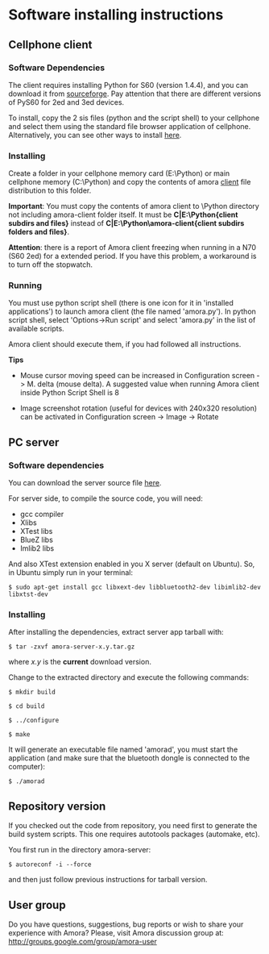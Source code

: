 # Software installing instructions #

## Cellphone client ##
### Software Dependencies ###
The client requires installing Python for S60 (version 1.4.4), and you can download it from [sourceforge](http://sourceforge.net/project/showfiles.php?group_id=154155). Pay attention that there are different versions of PyS60 for 2ed and 3ed devices.

To install, copy the 2 sis files (python and the script shell) to your
cellphone and select them using the standard file browser application
of cellphone. Alternatively, you can see other ways to install
[here](http://wiki.opensource.nokia.com/projects/Installing_PyS60).

### Installing ###
Create a folder in your cellphone memory card (E:\Python) or main
cellphone memory (C:\Python) and copy the contents of amora [client](http://amora.googlecode.com/files/amora-client-1.0svn.tar.gz)
file distribution to this folder.

**Important**: You must copy the contents of amora client to \Python directory not including amora-client folder itself. It must be **C|E:\Python\{client subdirs and files}** instead of **C|E:\Python\amora-client\{client subdirs folders and files}**.


**Attention**: there is a report of Amora client freezing when running in a N70 (S60 2ed) for a extended period. If you have this problem, a workaround is to turn off the stopwatch.


### Running ###
You must use python script shell (there is one icon for it in
'installed applications') to launch amora client (the file named
'amora.py'). In python script shell, select 'Options->Run script'
and select 'amora.py' in the list of available scripts.

Amora client should execute them, if you had followed all instructions.


**Tips**

  * Mouse cursor moving speed can be increased in Configuration screen -> M. delta (mouse delta). A suggested value when running Amora client inside Python Script Shell is 8

  * Image screenshot rotation (useful for devices with 240x320 resolution) can be activated in Configuration screen -> Image -> Rotate

## PC server ##
### Software dependencies ###

You can download the server source file [here](http://amora.googlecode.com/files/amora-server-1.0svn.tar.gz).


For server side, to compile the source code, you will need:

  * gcc compiler
  * Xlibs
  * XTest libs
  * BlueZ libs
  * Imlib2 libs

And also XTest extension enabled in you X server (default on Ubuntu). So,
in Ubuntu simply run in your terminal:

```
$ sudo apt-get install gcc libxext-dev libbluetooth2-dev libimlib2-dev libxtst-dev
```

### Installing ###
After installing the dependencies, extract server app tarball with:

```
$ tar -zxvf amora-server-x.y.tar.gz
```

where _x.y_ is the **current** download version.

Change to the extracted directory and execute the following commands:

```
$ mkdir build

$ cd build

$ ../configure

$ make
```

It will generate an executable file named 'amorad', you must
start the application (and make sure that the bluetooth dongle is
connected to the computer):

```
$ ./amorad
```

## Repository version ##

If you checked out the code from repository, you need first to generate the build system scripts. This one requires autotools packages (automake, etc).

You first run in the directory amora-server:

```
$ autoreconf -i --force
```

and then just follow previous instructions for tarball version.


## User group ##

Do you have questions, suggestions, bug reports or wish to share your experience with Amora? Please, visit Amora discussion group at: http://groups.google.com/group/amora-user